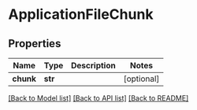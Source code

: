 # ApplicationFileChunk

## Properties
Name | Type | Description | Notes
------------ | ------------- | ------------- | -------------
**chunk** | **str** |  | [optional] 

[[Back to Model list]](../README.md#documentation-for-models) [[Back to API list]](../README.md#documentation-for-api-endpoints) [[Back to README]](../README.md)

